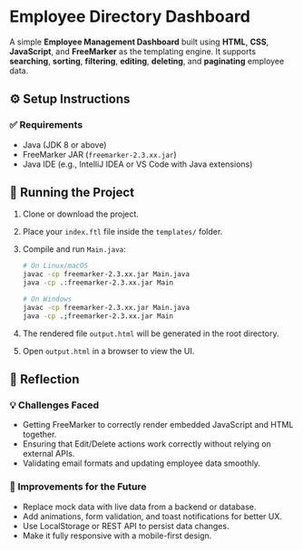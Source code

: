 # Employee Directory Dashboard

A simple **Employee Management Dashboard** built using **HTML**, **CSS**, **JavaScript**, and **FreeMarker** as the templating engine. It supports **searching**, **sorting**, **filtering**, **editing**, **deleting**, and **paginating** employee data.

## ⚙️ Setup Instructions

### ✅ Requirements

- Java (JDK 8 or above)
- FreeMarker JAR (`freemarker-2.3.xx.jar`)
- Java IDE (e.g., IntelliJ IDEA or VS Code with Java extensions)

## 🚀 Running the Project

1. Clone or download the project.

2. Place your `index.ftl` file inside the `templates/` folder.

3. Compile and run `Main.java`:

   ```bash
   # On Linux/macOS
   javac -cp freemarker-2.3.xx.jar Main.java
   java -cp .:freemarker-2.3.xx.jar Main
   ```

   ```bash
   # On Windows
   javac -cp freemarker-2.3.xx.jar Main.java
   java -cp .;freemarker-2.3.xx.jar Main
   ```

4. The rendered file `output.html` will be generated in the root directory.

5. Open `output.html` in a browser to view the UI.

## 🧠 Reflection

### 💡 Challenges Faced

- Getting FreeMarker to correctly render embedded JavaScript and HTML together.
- Ensuring that Edit/Delete actions work correctly without relying on external APIs.
- Validating email formats and updating employee data smoothly.

### 🚀 Improvements for the Future

- Replace mock data with live data from a backend or database.
- Add animations, form validation, and toast notifications for better UX.
- Use LocalStorage or REST API to persist data changes.
- Make it fully responsive with a mobile-first design.